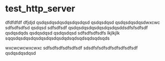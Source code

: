 # test_http_server
dfdfdfdf
dfjdjd
qsdqsdqsdqsdqsdqsdqsd
qsdqsdqsd
qsdqsdqsdqsdwxcwc
sdfsdfsdfsd
qsdqsd
sdfsdfsdf
qsdqsdqsdqsdqsdqsdqsddsdfsfsdfsdf
qsdqsdqds
qsdqsdqsd
qsdqsdqsd
sdfsdfsdfsdfs
lkjlkjlk
sqqsdqsdqsdqsdqsdqsdqsdqdsqdsqdsqdsqdsqds

wxcwcwcwxcwxc
sdfsdfsdfsdfsdfsdf
sdsdfsfsdfsdfsdfsdfsdfsdf
qsdqsdqsdqsd
